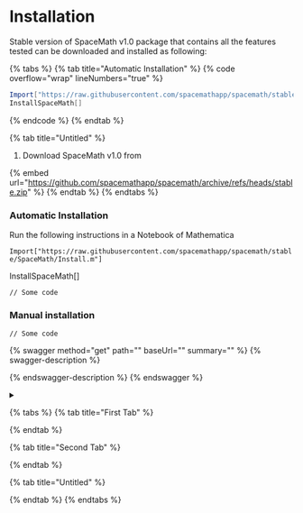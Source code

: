 # Installation

Stable version of SpaceMath v1.0 package that contains all the features tested can be downloaded and installed as following:

{% tabs %}
{% tab title="Automatic Installation" %}
{% code overflow="wrap" lineNumbers="true" %}
```mathematica
Import["https://raw.githubusercontent.com/spacemathapp/spacemath/stable/SpaceMath/Install.m"]
InstallSpaceMath[]
```
{% endcode %}
{% endtab %}

{% tab title="Untitled" %}
1. Download SpaceMath v1.0 from

{% embed url="https://github.com/spacemathapp/spacemath/archive/refs/heads/stable.zip" %}
{% endtab %}
{% endtabs %}

### Automatic Installation

Run the following instructions in a Notebook of Mathematica

`Import["https://raw.githubusercontent.com/spacemathapp/spacemath/stable/SpaceMath/Install.m"]`

InstallSpaceMath\[]

```
// Some code
```

### Manual installation

```
// Some code
```

{% swagger method="get" path="" baseUrl="" summary="" %}
{% swagger-description %}

{% endswagger-description %}
{% endswagger %}

<details>

<summary></summary>



</details>



{% tabs %}
{% tab title="First Tab" %}

{% endtab %}

{% tab title="Second Tab" %}

{% endtab %}

{% tab title="Untitled" %}

{% endtab %}
{% endtabs %}
